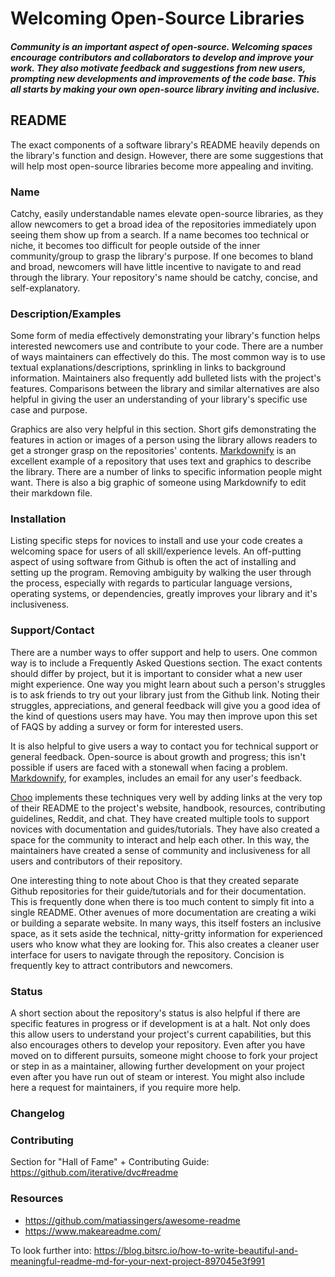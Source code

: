 # Welcoming Open-Source Libraries

##### Community is an important aspect of open-source. Welcoming spaces encourage contributors and collaborators to develop and improve your work. They also motivate feedback and suggestions from new users, prompting new developments and improvements of the code base. This all starts by making your own open-source library inviting and inclusive.

## README
The exact components of a software library's README heavily depends on the library's function and design. However, there are some suggestions that will help most open-source libraries become more appealing and inviting.

### Name
Catchy, easily understandable names elevate open-source libraries, as they allow newcomers to get a broad idea of the repositories immediately upon seeing them show up from a search. If a name becomes too technical or niche, it becomes too difficult for people outside of the inner community/group to grasp the library's purpose. If one becomes to bland and broad, newcomers will have little incentive to navigate to and read through the library. Your repository's name should be catchy, concise, and self-explanatory.

### Description/Examples
Some form of media effectively demonstrating your library's function helps interested newcomers use and contribute to your code. There are a number of ways maintainers can effectively do this. The most common way is to use textual explanations/descriptions, sprinkling in links to background information. Maintainers also frequently add bulleted lists with the project's features. Comparisons between the library and similar alternatives are also helpful in giving the user an understanding of your library's specific use case and purpose.

Graphics are also very helpful in this section. Short gifs demonstrating the features in action or images of a person using the library allows readers to get a stronger grasp on the repositories' contents. [Markdownify](https://github.com/amitmerchant1990/electron-markdownify#readme) is an excellent example of a repository that uses text and graphics to describe the library. There are a number of links to specific information people might want. There is also a big graphic of someone using Markdownify to edit their markdown file.

### Installation
Listing specific steps for novices to install and use your code creates a welcoming space for users of all skill/experience levels. An off-putting aspect of using software from Github is often the act of installing and setting up the program. Removing ambiguity by walking the user through the process, especially with regards to particular language versions, operating systems, or dependencies, greatly improves your library and it's inclusiveness.

### Support/Contact
There are a number ways to offer support and help to users. One common way is to include a Frequently Asked Questions section. The exact contents should differ by project, but it is important to consider what a new user might experience. One way you might learn about such a person's struggles is to ask friends to try out your library just from the Github link. Noting their struggles, appreciations, and general feedback will give you a good idea of the kind of questions users may have. You may then improve upon this set of FAQS by adding a survey or form for interested users.

It is also helpful to give users a way to contact you for technical support or general feedback. Open-source is about growth and progress; this isn't possible if users are faced with a stonewall when facing a problem. [Markdownify](https://github.com/amitmerchant1990/electron-markdownify#readme), for examples, includes an email for any user's feedback.

[Choo](https://github.com/choojs/choo) implements these techniques very well by adding links at the very top of their README to the project's website, handbook, resources, contributing guidelines, Reddit, and chat. They have created multiple tools to support novices with documentation and guides/tutorials. They have also created a space for the community to interact and help each other. In this way, the maintainers have created a sense of community and inclusiveness for all users and contributors of their repository.

One interesting thing to note about Choo is that they created separate Github repositories for their guide/tutorials and for their documentation. This is frequently done when there is too much content to simply fit into a single README. Other avenues of more documentation are creating a wiki or building a separate website. In many ways, this itself fosters an inclusive space, as it sets aside the technical, nitty-gritty information for experienced users who know what they are looking for. This also creates a cleaner user interface for users to navigate through the repository. Concision is frequently key to attract contributors and newcomers.

### Status
A short section about the repository's status is also helpful if there are specific features in progress or if development is at a halt. Not only does this allow users to understand your project's current capabilities, but this also encourages others to develop your repository. Even after you have moved on to different pursuits, someone might choose to fork your project or step in as a maintainer, allowing further development on your project even after you have run out of steam or interest. You might also include here a request for maintainers, if you require more help.

### Changelog

### Contributing
Section for "Hall of Fame" + Contributing Guide: https://github.com/iterative/dvc#readme

### Resources
- https://github.com/matiassingers/awesome-readme
- https://www.makeareadme.com/

To look further into:
https://blog.bitsrc.io/how-to-write-beautiful-and-meaningful-readme-md-for-your-next-project-897045e3f991
